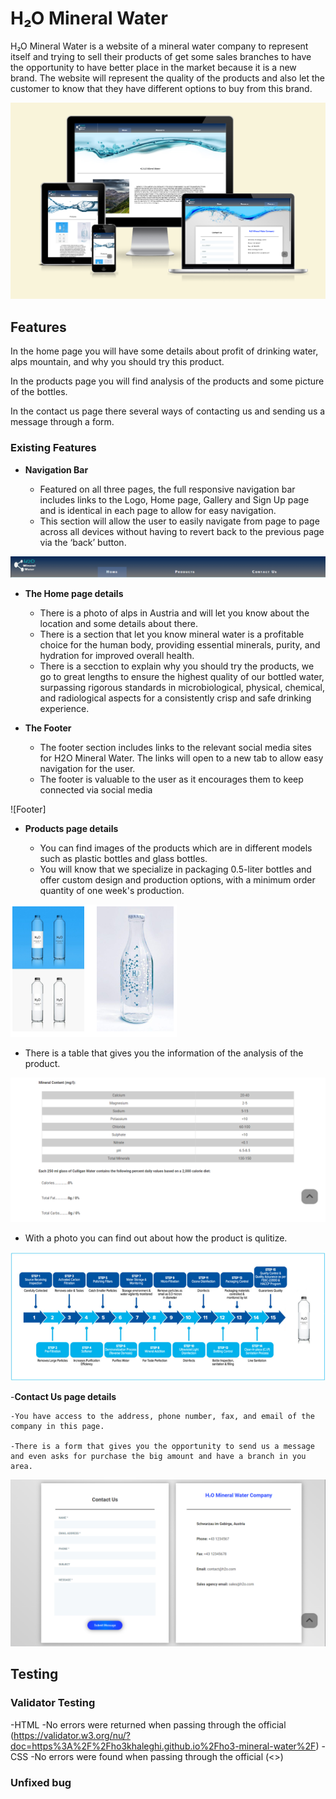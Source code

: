 # H&#8322;O Mineral Water

H&#8322;O Mineral Water is a website of a mineral water company to represent itself and trying to sell their products of get some sales branches to have the opportunity to have better place in the market because it is a new brand. The website will represent the quality of the products and also let the customer to know that they have different options to buy from this brand.

![Responsice Mockup](https://github.com/ho3khaleghi/ho3-mineral-water/blob/main/assets/screenshots/h2o_mockup.png)

## Features

In the home page you will have some details about profit of drinking water, alps mountain, and why you should try this product.

In the products page you will find analysis of the products and some picture of the bottles.

In the contact us page there several ways of contacting us and sending us a message through a form.

### Existing Features

- __Navigation Bar__

  - Featured on all three pages, the full responsive navigation bar includes links to the Logo, Home page, Gallery and Sign Up page and is identical in each page to allow for easy navigation.
  - This section will allow the user to easily navigate from page to page across all devices without having to revert back to the previous page via the ‘back’ button.

![Nav Bar](https://github.com/ho3khaleghi/ho3-mineral-water/blob/main/assets/screenshots/header-section.png)

- __The Home page details__

  - There is a photo of alps in Austria and will let you know about the location and some details about there.
  - There is a section that let you know mineral water is a profitable choice for the human body, providing essential minerals, purity, and hydration for improved overall health.
  - There is a secction to explain why you should try the products, we go to great lengths to ensure the highest quality of our bottled water, surpassing rigorous standards in microbiological, physical, chemical, and radiological aspects for a consistently crisp and safe drinking experience.

- __The Footer__

  - The footer section includes links to the relevant social media sites for H2O Mineral Water. The links will open to a new tab to allow easy navigation for the user.
  - The footer is valuable to the user as it encourages them to keep connected via social media

![Footer]

- __Products page details__

  - You can find images of the products which are in different models such as plastic bottles and glass bottles.
  - You will know that we specialize in packaging 0.5-liter bottles and offer custom design and production options, with a minimum order quantity of one week's production.

![Bottles](https://github.com/ho3khaleghi/ho3-mineral-water/blob/main/assets/screenshots/products.png)

  - There is a table that gives you the information of the analysis of the product.

![Table](https://github.com/ho3khaleghi/ho3-mineral-water/blob/main/assets/screenshots/analysis-section.png)

  - With a photo you can find out about how the product is qulitize.

![Quality Steps](https://github.com/ho3khaleghi/ho3-mineral-water/blob/main/assets/screenshots/quality-steps.png)

-__Contact Us page details__

    -You have access to the address, phone number, fax, and email of the company in this page.

    -There is a form that gives you the opportunity to send us a message and even asks for purchase the big amount and have a branch in you area.

![Contact Us](https://github.com/ho3khaleghi/ho3-mineral-water/blob/main/assets/screenshots/contact-page.png)

## Testing

### Validator Testing

-HTML
    -No errors were returned when passing through the official (<https://validator.w3.org/nu/?doc=https%3A%2F%2Fho3khaleghi.github.io%2Fho3-mineral-water%2F>)
-CSS
    -No errors were found when passing through the official (<>)

### Unfixed bug
